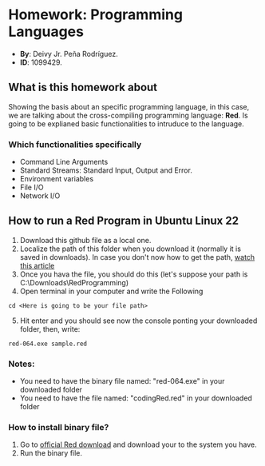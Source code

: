 # Homework: Programming Languages

* **By**: Deivy Jr. Peña Rodríguez.
* **ID**: 1099429.

## **What is this homework about**

Showing the basis about an specific programming language, in this case, we are talking about the cross-compiling programming language: **Red**. Is going to be explianed basic functionalities to intruduce to the language.

### **Which functionalities specifically**
* Command Line Arguments
* Standard Streams: Standard Input, Output and Error.
* Environment variables
* File I/O
* Network I/O

## **How to run a Red Program in Ubuntu Linux 22**

1. Download this github file as a local one.
2. Localize the path of this folder when you download it (normally it is saved in downloads). In case you don't now how to get the path, [watch this article](https://www.cyberciti.biz/faq/howto-find-a-directory-linux-command/)
3. Once you hava the file, you should do this (let's suppose your path is C:\Downloads\RedProgramming)
4. Open terminal in your computer and write the Following
```
cd <Here is going to be your file path>
```
5. Hit enter and you should see now the console ponting your downloaded folder, then, write:
```
red-064.exe sample.red
```

### **Notes**:
* You need to have the binary file named: "red-064.exe" in your downloaded folder
* You need to have the file named: "codingRed.red" in your downloaded folder

### **How to install binary file?**
1. Go to [official Red download](https://www.red-lang.org/p/download.html) and download your to the system you have.
2. Run the binary file.

